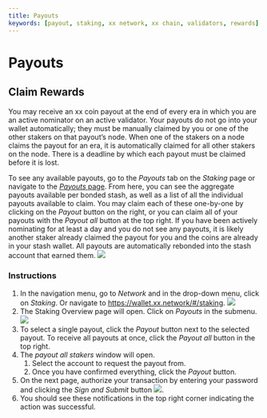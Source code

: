 ```yaml
---
title: Payouts
keywords: [payout, staking, xx network, xx chain, validators, rewards]
---
```


# Payouts

## Claim Rewards

You may receive an xx coin payout at the end of every era in which you
are an active nominator on an active validator. Your payouts do not go
into your wallet automatically; they must be manually claimed by you or
one of the other stakers on that payout’s node. When one of the stakers
on a node claims the payout for an era, it is automatically claimed for
all other stakers on the node. There is a deadline by which each payout
must be claimed before it is lost.

To see any available payouts, go to the *Payouts* tab on the *Staking*
page or navigate to the [*Payouts*
page](https://wallet.xx.network/#/staking/payout). From here, you can
see the aggregate payouts available per bonded stash, as well as a list
of all the individual payouts available to claim. You may claim each of
these one-by-one by clicking on the *Payout* button on the right, or you
can claim all of your payouts with the *Payout all* button at the top
right. If you have been actively nominating for at least a day and you
do not see any payouts, it is likely another staker already claimed the
payout for you and the coins are already in your stash wallet. All
payouts are automatically rebonded into the stash account that earned
them.
![](@site/static/img/Payouts_tab.png)

### Instructions

1.  In the navigation menu, go to *Network* and in the drop-down menu,
    click on *Staking*. Or navigate to
    https://wallet.xx.network/#/staking.
    ![](@site/static/img/Explorer_-_Staking_Nav.png)
2.  The Staking Overview page will open. Click on *Payouts* in the
    submenu.
    ![](@site/static/img/Explorer_-_Payouts_Nav.png)
3.  To select a single payout, click the *Payout* button next to the
    selected payout. To receive all payouts at once, click the *Payout
    all* button in the top right.
4.  The *payout all stakers* window will open.
    1.  Select the account to request the payout from.
    2.  Once you have confirmed everything, click the *Payout* button.
5.  On the next page, authorize your transaction by entering your
    password and clicking the *Sign and Submit* button
    ![](@site/static/img/Explorer_Sign_and_Submit_button.svg).
6.  You should see these notifications in the top right corner
    indicating the action was successful.
